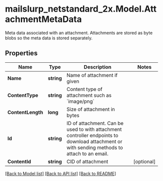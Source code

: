 # mailslurp_netstandard_2x.Model.AttachmentMetaData
Meta data associated with an attachment. Attachments are stored as byte blobs so the meta data is stored separately.

## Properties

Name | Type | Description | Notes
------------ | ------------- | ------------- | -------------
**Name** | **string** | Name of attachment if given | 
**ContentType** | **string** | Content type of attachment such as &#x60;image/png&#x60; | 
**ContentLength** | **long** | Size of attachment in bytes | 
**Id** | **string** | ID of attachment. Can be used to with attachment controller endpoints to download attachment or with sending methods to attach to an email. | 
**ContentId** | **string** | CID of attachment | [optional] 

[[Back to Model list]](../README#documentation-for-models) [[Back to API list]](../README#documentation-for-api-endpoints) [[Back to README]](../README)

